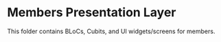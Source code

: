 # Members Presentation Layer
This folder contains BLoCs, Cubits, and UI widgets/screens for members.
